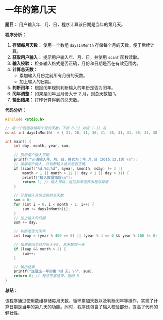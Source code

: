 # 一年的第几天

**题目：**  用户输入年、月、日，程序计算该日期是当年的第几天。

**程序分析：** 

1. **存储每月天数：** 使用一个数组 `daysInMonth` 存储每个月的天数，便于后续计算。
2. **获取用户输入：**  提示用户输入年、月、日，并使用 `scanf` 函数读取。
3. **输入校验：**  检查输入格式是否正确，月份和日期是否在有效范围内。
4. **计算总天数：**
    - 累加输入月份之前所有月份的天数。
    - 加上输入的日期。
5. **判断闰年：**  根据闰年规则判断输入的年份是否为闰年。
6. **闰年调整：** 如果是闰年且月份大于 2 月，则总天数加 1。
7. **输出结果：**  打印计算得到的总天数。

**代码分析：**

```c
#include <stdio.h>

// 用一个数组存储每个月的天数，下标 0-11 对应 1-12 月
const int daysInMonth[] = { 31, 28, 31, 30, 31, 30, 31, 31, 30, 31, 30, 31 };

int main() {
    int day, month, year, sum;
    
    // 提示用户输入日期
    printf("\n请输入年、月、日，格式为：年,月,日（2015,12,10）\n");
    // 读取用户输入，并判断输入格式是否正确
    if (scanf("%d,%d,%d", &year, &month, &day) != 3 || 
        month < 1 || month > 12 || day < 1 || day > 31) {
        printf("输入数据错误\n");
        return 1; // 输入错误，返回非零值表示程序异常
    }

    // 计算输入月份之前的总天数
    sum = 0;
    for (int i = 0; i < month - 1; i++) {
        sum += daysInMonth[i];
    }
    // 加上输入的日期
    sum += day;

    // 判断是否为闰年
    int leap = (year % 400 == 0) || (year % 4 == 0 && year % 100 != 0);

    // 如果是闰年且月份大于2, 总天数加一天
    if (leap && month > 2) {
        sum++;
    }

    // 输出结果
    printf("这是这一年的第 %d 天。\n", sum);
    return 0; // 程序正常结束，返回 0
}
```

**总结：**

该程序通过使用数组存储每月天数、循环累加天数以及判断闰年等操作，实现了计算日期是当年的第几天的功能。同时，程序还包含了输入校验部分，提高了代码的健壮性。
